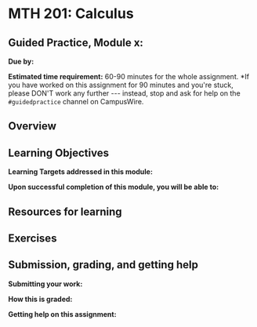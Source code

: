# MTH 201: Calculus 

## Guided Practice, Module x: 

**Due by:** 

**Estimated time requirement:** 60-90 minutes for the whole assignment. *If you have worked on this assignment for 90 minutes and you're stuck, please DON'T work any further --- instead, stop and ask for help on the `#guidedpractice` channel on CampusWire. 

## Overview 



## Learning Objectives 


**Learning Targets addressed in this module:** 

**Upon successful completion of this module, you will be able to:** 

## Resources for learning

## Exercises

## Submission, grading, and getting help 

**Submitting your work:** 

**How this is graded:** 

**Getting help on this assignment:** 